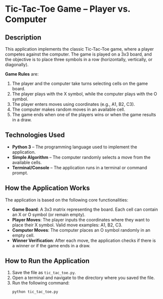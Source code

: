 # Tic-Tac-Toe Game – Player vs. Computer

## Description

This application implements the classic Tic-Tac-Toe game, where a player competes against the computer. The game is played on a 3x3 board, and the objective is to place three symbols in a row (horizontally, vertically, or diagonally).

**Game Rules** are:
1. The player and the computer take turns selecting cells on the game board.
2. The player plays with the X symbol, while the computer plays with the O symbol.
3. The player enters moves using coordinates (e.g., A1, B2, C3).
4. The computer makes random moves in an available cell.
5. The game ends when one of the players wins or when the game results in a draw.
   
## Technologies Used

- **Python 3** – The programming language used to implement the application.
- **Simple Algorithm** – The computer randomly selects a move from the available cells.
- **Terminal/Console** – The application runs in a terminal or command prompt.
  
## How the Application Works

The application is based on the following core functionalities:

- **Game Board**: A 3x3 matrix representing the board. Each cell can contain an X or O symbol (or remain empty).
- **Player Moves**: The player inputs the coordinates where they want to place their X symbol. Valid move examples: A1, B2, C3.
- **Computer Moves**: The computer places an O symbol randomly in an empty cell.
- **Winner Verification**: After each move, the application checks if there is a winner or if the game ends in a draw.

## How to Run the Application

1. Save the file as `tic_tac_toe.py`.
2. Open a terminal and navigate to the directory where you saved the file.
3. Run the following command:
   ```bash
   python tic_tac_toe.py
   
